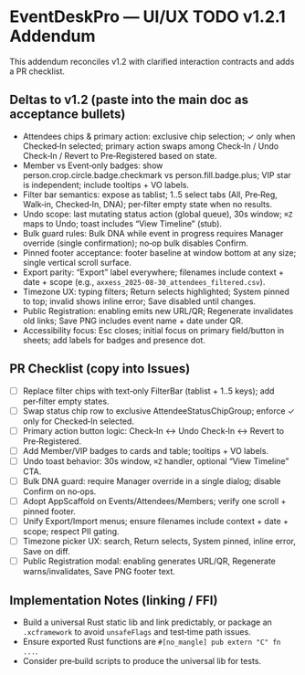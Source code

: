 # EventDeskPro — UI/UX TODO v1.2.1 Addendum

This addendum reconciles v1.2 with clarified interaction contracts and adds a PR checklist.

## Deltas to v1.2 (paste into the main doc as acceptance bullets)
- Attendees chips & primary action: exclusive chip selection; ✓ only when Checked‑In selected; primary action swaps among Check‑In / Undo Check‑In / Revert to Pre‑Registered based on state.
- Member vs Event‑only badges: show person.crop.circle.badge.checkmark vs person.fill.badge.plus; VIP star is independent; include tooltips + VO labels.
- Filter bar semantics: expose as tablist; 1..5 select tabs (All, Pre‑Reg, Walk‑in, Checked‑In, DNA); per‑filter empty state when no results.
- Undo scope: last mutating status action (global queue), 30s window; `⌘Z` maps to Undo; toast includes “View Timeline” (stub).
- Bulk guard rules: Bulk DNA while event in progress requires Manager override (single confirmation); no‑op bulk disables Confirm.
- Pinned footer acceptance: footer baseline at window bottom at any size; single vertical scroll surface.
- Export parity: “Export” label everywhere; filenames include context + date + scope (e.g., `axxess_2025‑08‑30_attendees_filtered.csv`).
- Timezone UX: typing filters; Return selects highlighted; System pinned to top; invalid shows inline error; Save disabled until changes.
- Public Registration: enabling emits new URL/QR; Regenerate invalidates old links; Save PNG includes event name + date under QR.
- Accessibility focus: Esc closes; initial focus on primary field/button in sheets; add labels for badges and presence dot.

## PR Checklist (copy into Issues)
- [ ] Replace filter chips with text‑only FilterBar (tablist + 1..5 keys); add per‑filter empty states.
- [ ] Swap status chip row to exclusive AttendeeStatusChipGroup; enforce ✓ only for Checked‑In selected.
- [ ] Primary action button logic: Check‑In ↔ Undo Check‑In ↔ Revert to Pre‑Registered.
- [ ] Add Member/VIP badges to cards and table; tooltips + VO labels.
- [ ] Undo toast behavior: 30s window, `⌘Z` handler, optional “View Timeline” CTA.
- [ ] Bulk DNA guard: require Manager override in a single dialog; disable Confirm on no‑ops.
- [ ] Adopt AppScaffold on Events/Attendees/Members; verify one scroll + pinned footer.
- [ ] Unify Export/Import menus; ensure filenames include context + date + scope; respect PII gating.
- [ ] Timezone picker UX: search, Return selects, System pinned, inline error, Save on diff.
- [ ] Public Registration modal: enabling generates URL/QR, Regenerate warns/invalidates, Save PNG footer text.

## Implementation Notes (linking / FFI)
- Build a universal Rust static lib and link predictably, or package an `.xcframework` to avoid `unsafeFlags` and test‑time path issues.
- Ensure exported Rust functions are `#[no_mangle] pub extern "C" fn ...`.
- Consider pre‑build scripts to produce the universal lib for tests.

